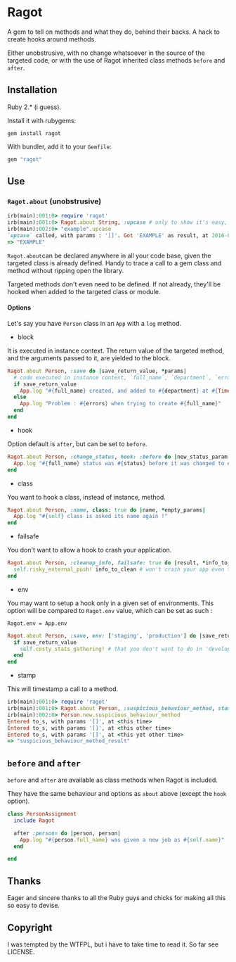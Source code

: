 # Ragot

A gem to tell on methods and what they do, behind their backs. A hack to create
hooks around methods.

Either unobstrusive, with no change whatsoever in the source of the targeted
code, or with the use of Ragot inherited class methods `before` and `after`.

## Installation

Ruby 2.* (i guess).

Install it with rubygems:

    gem install ragot

With bundler, add it to your `Gemfile`:

```ruby
gem "ragot"

```

## Use

### `Ragot.about` (unobstrusive)

```ruby
irb(main):001:0> require 'ragot'
irb(main):001:0> Ragot.about String, :upcase # only to show it's easy, not to tell you it's a good idea...
irb(main):002:0> "example".upcase
`upcase` called, with params : '[]'. Got 'EXAMPLE' as result, at 2016-09-25 20:47:14 +0200 .0821934
=> "EXAMPLE"
```

`Ragot.about`can be declared anywhere in all your code base, given the targeted
class is already defined. Handy to trace a call to a gem class and method without
ripping open the library.

Targeted methods don't even need to be defined. If not already, they'll be
hooked when added to the targeted class or module.

#### Options

Let's say you have `Person` class in an `App` with a `log` method.

* block

It is executed in instance context. The return value of the targeted method,
and the arguments passed to it, are yielded to the block.

```ruby
Ragot.about Person, :save do |save_return_value, *params|
  # code executed in instance context, `full_name`, `department`, `errors` are Person instance methods
  if save_return_value
    App.log "#{full_name} created, and added to #{department} at #{Time.now}"
  else
    App.log "Problem : #{errors} when trying to create #{full_name}"
  end
end
```

* hook

Option default is `after`, but can be set to `before`.

```ruby
Ragot.about Person, :change_status, hook: :before do |new_status_param|
  App.log "#{full_name} status was #{status} before it was changed to #{new_status_param}"
end
```

* class

You want to hook a class, instead of instance, method.

```ruby
Ragot.about Person, :name, class: true do |name, *empty_params|
  App.log "#{self} class is asked its name again !"
end
```

* failsafe

You don't want to allow a hook to crash your application.

```ruby
Ragot.about Person, :cleanup_info, failsafe: true do |result, *info_to_clean|
  self.risky_external_push! info_to_clean # won't crash your app even though API call went wrong
end
```

* env

You may want to setup a hook only in a given set of environments. This option
will be compared to `Ragot.env` value, which can be set as such :

`Ragot.env = App.env`

```ruby
Ragot.about Person, :save, env: ['staging', 'production'] do |save_return_value|
  if save_return_value
    self.costy_stats_gathering! # that you don't want to do in 'development'
  end
end
```

* stamp

This will timestamp a call to a method.

```ruby
irb(main):001:0> require 'ragot'
irb(main):001:0> Ragot.about Person, :suspicious_behaviour_method, stamp: true
irb(main):002:0> Person.new.suspicious_behaviour_method
Entered to_s, with params '[]', at <this time>
Entered to_s, with params '[]', at <this other time>
Entered to_s, with params '[]', at <this yet other time>
=> "suspicious_behaviour_method_result"
```

## `before` and `after`

`before` and `after` are available as class methods when Ragot is included.

They have the same behaviour and options as `about` above (except the `hook`
option).

```ruby
class PersonAssignment
  include Ragot

  after :person= do |person, person|
    App.log "#{person.full_name} was given a new job as #{self.name}"
  end

end
```

## Thanks

Eager and sincere thanks to all the Ruby guys and chicks for making all this so
easy to devise.

## Copyright

I was tempted by the WTFPL, but i have to take time to read it.
So far see LICENSE.
